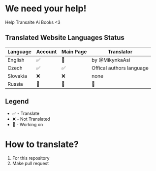 # We need your help!
Help Transalte Ai Books &lt;3


## Translated Website Languages Status
| Language | Account | Main Page | Translator |
| -------- | ------- | --------- | ---------- |  
| English  |  ✅    |    🚀     | by @MikynkaAsi          |
| Czech    |  ✅    |    ✅     | Offical authors language           | 
| Slovakia |  ❌    |    ❌     | none           |
| Russia   |  🚀    |    🚀     |       🤫       |

## Legend
+ ✅ - Translate
+ ❌ - Not Translated
+ 🚀 - Working on


# How to translate?
1. For this repository 
2. Make pull request
